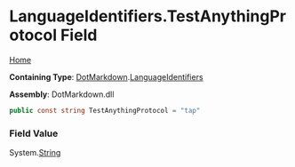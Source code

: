 <a name="_top"></a>

# LanguageIdentifiers\.TestAnythingProtocol Field

[Home](../../../README.md#_top)

**Containing Type**: [DotMarkdown](../../README.md#_top)\.[LanguageIdentifiers](../README.md#_top)

**Assembly**: DotMarkdown\.dll

```csharp
public const string TestAnythingProtocol = "tap"
```

### Field Value

System\.[String](https://docs.microsoft.com/en-us/dotnet/api/system.string)